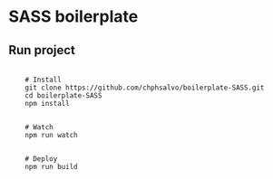 <h1>SASS boilerplate</h1>
<p></p>
<h2>Run project</h2>
<pre>
  <code>
    # Install
    git clone https://github.com/chphsalvo/boilerplate-SASS.git
    cd boilerplate-SASS
    npm install
    <br>
    # Watch
    npm run watch
   	<br>
    # Deploy
    npm run build
  </code>
</pre>
